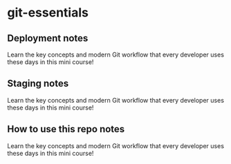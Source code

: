 # git-essentials

## Deployment notes
Learn the key concepts and modern Git workflow that every developer uses these days in this mini course!

## Staging notes
Learn the key concepts and modern Git workflow that every developer uses these days in this mini course!

## How to use this repo notes
Learn the key concepts and modern Git workflow that every developer uses these days in this mini course!
